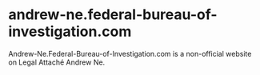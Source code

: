 # andrew-ne.federal-bureau-of-investigation.com
Andrew-Ne.Federal-Bureau-of-Investigation.com is a non-official website on Legal Attaché Andrew Ne.
